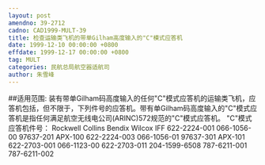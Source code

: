 ```yaml
---
layout: post
amendno: 39-2712
cadno: CAD1999-MULT-39
title: 检查运输类飞机的带单Gilham高度输入的"C"模式应答机
date: 1999-12-10 00:00:00 +0800
effdate: 1999-12-17 00:00:00 +0800
tag: MULT
categories: 民航总局航空器适航司
author: 朱雪峰
---
```


##适用范围:
装有带单Gilham码高度输入的任何"C"模式应答机的运输类飞机，应答机包括，但不限于，下列件号的应答机。带有单Gilham码高度输入的"C"模式应答机是指任何满足航空无线电公司(ARINC)572规范的"C"模式应答机。
"C"模式应答机件号：
Rockwell Collins  Bendix   Wilcox  IFF
622-2224-001  066-1056-00   97637-201  APX-100
622-2224-003  066-1056-01   97637-301  APX-101
622-2703-001  066-1123-00
622-2703-011  204-1599-6508
787-6211-001
787-6211-002

